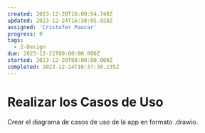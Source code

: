 ```yaml
---
created: 2023-12-20T16:00:54.740Z
updated: 2023-12-24T16:38:05.928Z
assigned: 'Cristofer Paucar'
progress: 0
tags:
  - 2-Design
due: 2023-12-22T00:00:00.000Z
started: 2023-12-20T00:00:00.000Z
completed: 2023-12-24T16:37:30.135Z
---
```


# Realizar los Casos de Uso

Crear el diagrama de casos de uso de la app en formato .drawio.
